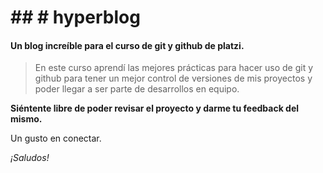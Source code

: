 # ## # hyperblog

####  Un blog increíble para el curso de git y github de platzi.

> En este curso aprendí las mejores prácticas para hacer uso de git y github para tener un mejor control de versiones de mis proyectos y poder llegar a ser parte de desarrollos en equipo.

**Siéntente libre de poder revisar el proyecto y darme tu feedback del mismo.**

Un gusto en conectar.

*¡Saludos!*


